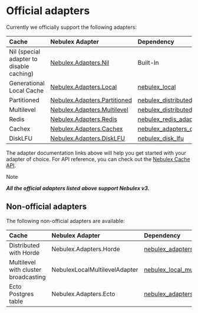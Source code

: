 # Official adapters

Currently we officially support the following adapters:

| Cache | Nebulex Adapter | Dependency |
|:------|:----------------|:-----------|
| Nil (special adapter to disable caching) | [Nebulex.Adapters.Nil][nil] | Built-In |
| Generational Local Cache | [Nebulex.Adapters.Local][la] | [nebulex_local][la] |
| Partitioned | [Nebulex.Adapters.Partitioned][pa] | [nebulex_distributed][pa] |
| Multilevel | [Nebulex.Adapters.Multilevel][ma] | [nebulex_distributed][ma] |
| Redis | [Nebulex.Adapters.Redis][nbx_redis] | [nebulex_redis_adapter][nbx_redis] |
| Cachex | [Nebulex.Adapters.Cachex][nbx_cachex] | [nebulex_adapters_cachex][nbx_cachex] |
| DiskLFU | [Nebulex.Adapters.DiskLFU][disk_lfu] | [nebulex_disk_lfu][disk_lfu] |

[nil]: http://hexdocs.pm/nebulex/3.0.0-rc.1/Nebulex.Adapters.Nil.html
[la]: http://hexdocs.pm/nebulex_local/3.0.0-rc.1/Nebulex.Adapters.Local.html
[pa]: http://hexdocs.pm/nebulex_distributed/3.0.0-rc.1/Nebulex.Adapters.Partitioned.html
[ma]: http://hexdocs.pm/nebulex_distributed/3.0.0-rc.1/Nebulex.Adapters.Multilevel.html
[nbx_redis]: http://hexdocs.pm/nebulex_redis_adapter/3.0.0-rc.1/Nebulex.Adapters.Redis.html
[nbx_cachex]: http://hexdocs.pm/nebulex_adapters_cachex/3.0.0-rc.1/Nebulex.Adapters.Cachex.html
[disk_lfu]: http://github.com/elixir-nebulex/nebulex_disk_lfu

The adapter documentation links above will help you get started with your
adapter of choice. For API reference, you can check out the
[Nebulex Cache API](http://hexdocs.pm/nebulex/3.0.0-rc.1/Nebulex.Cache.html).

> [!NOTE]
>
> _**All the official adapters listed above support Nebulex v3.**_

## Non-official adapters

The following non-official adapters are available:

Cache | Nebulex Adapter | Dependency
:-----| :---------------| :---------
Distributed with Horde | Nebulex.Adapters.Horde | [nebulex_adapters_horde][nbx_horde]
Multilevel with cluster broadcasting | NebulexLocalMultilevelAdapter | [nebulex_local_multilevel_adapter][nbx_local_multilevel]
Ecto Postgres table | Nebulex.Adapters.Ecto | [nebulex_adapters_ecto][nebulex_adapters_ecto]

[nbx_horde]: http://github.com/eliasdarruda/nebulex_adapters_horde
[nbx_local_multilevel]: http://github.com/slab/nebulex_local_multilevel_adapter
[nebulex_adapters_ecto]: http://github.com/hissssst/nebulex_adapters_ecto
